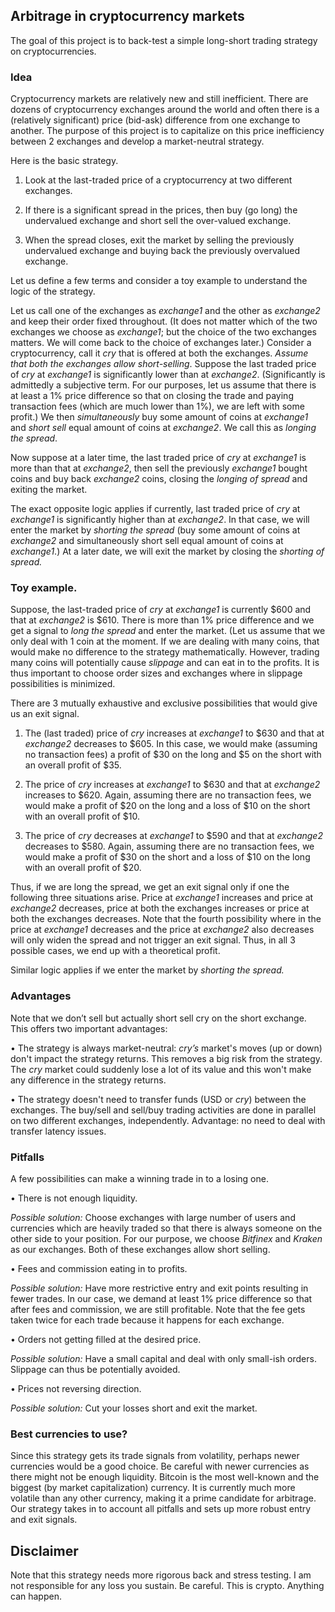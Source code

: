 ## Arbitrage in cryptocurrency markets
The goal of this project is to back-test a simple long-short trading strategy on cryptocurrencies. 

### Idea
Cryptocurrency markets are relatively new and still inefficient. There are dozens of cryptocurrency exchanges around the world and 
often there is a (relatively significant) price (bid-ask) difference from one exchange to another. The purpose of this project is 
to capitalize on this price inefficiency between 2 exchanges and develop a market-neutral strategy.

Here is the basic strategy. 

1.	Look at the last-traded price of a cryptocurrency at two different exchanges. 

2.	If there is a significant spread in the prices, then buy (go long) the undervalued exchange and short sell the over-valued exchange.                                                                                                                                                           

3.	When the spread closes, exit the market by selling the previously undervalued exchange and buying back the previously 
overvalued exchange. 

Let us define a few terms and consider a toy example to understand the logic of the strategy. 

Let us call one of the exchanges as *exchange1* and the other as *exchange2* and keep their order fixed throughout. 
(It does not matter which of the two exchanges we choose as *exchange1*; but the choice of the two exchanges matters. 
We will come back to the choice of exchanges later.)
Consider a cryptocurrency, call it *cry* that is offered at both the exchanges. *Assume that both the exchanges allow short-selling*. 
Suppose the last traded price of *cry* at *exchange1* is significantly lower than at *exchange2*. 
(Significantly is admittedly a subjective term. For our purposes, let us assume that there is at least a 1% price difference so 
that on closing the trade and paying transaction fees (which are much lower than 1%), we are left with some profit.) We then 
*simultaneously* buy some amount of coins at *exchange1* and *short sell* equal amount of coins at *exchange2*. 
We call this as *longing the spread*.

Now suppose at a later time, the last traded price of *cry* at *exchange1* is more than 
that at *exchange2*, then sell the previously *exchange1* bought coins and buy back *exchange2* coins, closing the 
*longing of spread* and exiting the market.

The exact opposite logic applies if currently, last traded price of *cry* at *exchange1* is significantly higher than at *exchange2*. 
In that case, we will enter the market by *shorting the spread* (buy some amount of coins at *exchange2* and simultaneously 
short sell equal amount of coins at *exchange1*.) At a later date, we will exit the market by closing the *shorting of spread.* 

### Toy example. 

Suppose, the last-traded price of *cry* at *exchange1* is currently $600 and that at *exchange2* is $610. 
There is more than 1% price difference and we get a signal to *long the spread* and enter the market. 
(Let us assume that we only deal with 1 coin at the moment. If we are dealing with many coins, that would make 
no difference to the strategy mathematically.  However, trading many coins will potentially cause *slippage* and can eat 
in to the profits. It is thus important to choose order sizes and exchanges where in slippage possibilities is minimized.

There are 3 mutually exhaustive and exclusive possibilities that would give us an exit signal. 

1.	The (last traded) price of *cry* increases at *exchange1* to $630 and that at *exchange2* decreases to $605. 
In this case, we would make (assuming no transaction fees) a profit of $30 on the long and $5 on the short with an 
overall profit of $35. 

2.	The price of *cry* increases at *exchange1* to $630 and that at *exchange2* increases to $620. 
Again, assuming there are no transaction fees, we would make a profit of $20 on the long and a loss of $10 on 
the short with an overall profit of $10. 

3.	The price of *cry* decreases at *exchange1* to $590 and that at *exchange2* decreases to $580. 
Again, assuming there are no transaction fees, we would make a profit of $30 on the short and a loss of $10 on the 
long with an overall profit of $20.

Thus, if we are long the spread, we get an exit signal only if one the following three situations arise. 
Price at *exchange1* increases and price at *exchange2* decreases, price at both the exchanges increases or 
price at both the exchanges decreases. Note that the fourth possibility where in the price at *exchange1* decreases 
and the price at *exchange2* also decreases will only widen the spread and not trigger an exit signal. 
Thus, in all 3 possible cases, we end up with a theoretical profit. 

Similar logic applies if we enter the market by *shorting the spread.*

### Advantages

Note that we don’t sell but actually short sell cry on the short exchange. This offers two important advantages:

•	The strategy is always market-neutral: *cry’s* market's moves (up or down) don't impact the strategy returns. 
This removes a big risk from the strategy. The *cry* market could suddenly lose a lot of its value and this won't make
any difference in the strategy returns.

•	The strategy doesn't need to transfer funds (USD or *cry*) between the exchanges. 
The buy/sell and sell/buy trading activities are done in parallel on two different exchanges, independently. 
Advantage: no need to deal with transfer latency issues.

### Pitfalls

A few possibilities can make a winning trade in to a losing one. 

•	There is not enough liquidity. 

*Possible solution:* Choose exchanges with large number of users and currencies which are heavily traded so that there 
is always someone on the other side to your position. 
For our purpose, we choose *Bitfinex* and *Kraken* as our exchanges. 
Both of these exchanges allow short selling. 

•	Fees and commission eating in to profits. 

*Possible solution:* Have more restrictive entry and exit points resulting in fewer trades. 
In our case, we demand at least 1% price difference so that after fees and commission, we are still profitable. 
Note that the fee gets taken twice for each trade because it happens for each exchange. 

•	Orders not getting filled at the desired price. 

*Possible solution:* Have a small capital and deal with only small-ish orders. 
Slippage can thus be potentially avoided. 

•	Prices not reversing direction. 

*Possible solution:* Cut your losses short and exit the market. 

### Best currencies to use?

Since this strategy gets its trade signals from volatility, perhaps newer currencies would be a good choice. Be careful with newer currencies as there might not be enough liquidity. 
Bitcoin is the most well-known and the biggest (by market capitalization) currency. It is currently much more volatile than any other currency, making it a prime candidate for arbitrage. 
Our strategy takes in to account all pitfalls and sets up more robust entry and exit signals.

## Disclaimer

Note that this strategy needs more rigorous back and stress testing. 
I am not responsible for any loss you sustain. Be careful. This is crypto. Anything can happen.





      

